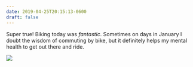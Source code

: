 ```yaml
---
date: 2019-04-25T20:15:13-0600
draft: false
---
```




Super true! Biking today was _fantastic_. Sometimes on days in January I doubt the wisdom of commuting by bike, but it definitely helps my mental health to get out there and ride.

![](/images/2019/09461dc81c.jpg)



